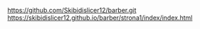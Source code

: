 https://github.com/Skibidislicer12/barber.git
https://skibidislicer12.github.io/barber/strona1/index/index.html
